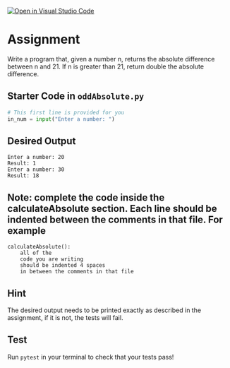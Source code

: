 [![Open in Visual Studio Code](https://classroom.github.com/assets/open-in-vscode-c66648af7eb3fe8bc4f294546bfd86ef473780cde1dea487d3c4ff354943c9ae.svg)](https://classroom.github.com/online_ide?assignment_repo_id=10103689&assignment_repo_type=AssignmentRepo)
# Assignment
Write a program that, given a number n, returns the absolute difference between n and 21. If n is greater than 21, return double the absolute difference.

## Starter Code in `oddAbsolute.py`

```python
# This first line is provided for you
in_num = input("Enter a number: ")
```

## Desired Output
```
Enter a number: 20
Result: 1
Enter a number: 30
Result: 18
```
## Note: complete the code inside the calculateAbsolute section.  Each line should be indented between the comments in that file.  For example
```
calculateAbsolute():
    all of the
    code you are writing
    should be indented 4 spaces
    in between the comments in that file
```

## Hint
The desired output needs to be printed exactly as described in the assignment, if it is not, the tests will fail.
    
## Test
Run `pytest` in your terminal to check that your tests pass!
